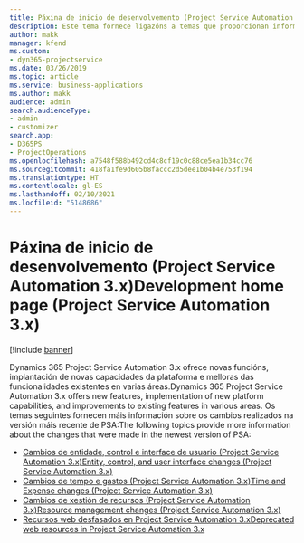 ```yaml
---
title: Páxina de inicio de desenvolvemento (Project Service Automation 3.x)
description: Este tema fornece ligazóns a temas que proporcionan información desenvolvemento para a versión 3.x de Dynamics 365 Project Service Automation (PSA).
author: makk
manager: kfend
ms.custom:
- dyn365-projectservice
ms.date: 03/26/2019
ms.topic: article
ms.service: business-applications
ms.author: makk
audience: admin
search.audienceType:
- admin
- customizer
search.app:
- D365PS
- ProjectOperations
ms.openlocfilehash: a7548f588b492cd4c8cf19c0c88ce5ea1b34cc76
ms.sourcegitcommit: 418fa1fe9d605b8faccc2d5dee1b04b4e753f194
ms.translationtype: HT
ms.contentlocale: gl-ES
ms.lasthandoff: 02/10/2021
ms.locfileid: "5148686"
---
```

# <a name="development-home-page-project-service-automation-3x"></a><span data-ttu-id="6bdd3-103">Páxina de inicio de desenvolvemento (Project Service Automation 3.x)</span><span class="sxs-lookup"><span data-stu-id="6bdd3-103">Development home page (Project Service Automation 3.x)</span></span>

[!include [banner](../../includes/psa-now-project-operations.md)]

<span data-ttu-id="6bdd3-104">Dynamics 365 Project Service Automation 3.x ofrece novas funcións, implantación de novas capacidades da plataforma e melloras das funcionalidades existentes en varias áreas.</span><span class="sxs-lookup"><span data-stu-id="6bdd3-104">Dynamics 365 Project Service Automation 3.x offers new features, implementation of new platform capabilities, and improvements to existing features in various areas.</span></span> <span data-ttu-id="6bdd3-105">Os temas seguintes fornecen máis información sobre os cambios realizados na versión máis recente de PSA:</span><span class="sxs-lookup"><span data-stu-id="6bdd3-105">The following topics provide more information about the changes that were made in the newest version of PSA:</span></span>

- [<span data-ttu-id="6bdd3-106">Cambios de entidade, control e interface de usuario (Project Service Automation 3.x)</span><span class="sxs-lookup"><span data-stu-id="6bdd3-106">Entity, control, and user interface changes (Project Service Automation 3.x)</span></span>](../developer-guides/entity-changes-v3.x.md)
- [<span data-ttu-id="6bdd3-107">Cambios de tempo e gastos (Project Service Automation 3.x)</span><span class="sxs-lookup"><span data-stu-id="6bdd3-107">Time and Expense changes (Project Service Automation 3.x)</span></span>](../developer-guides/time-expense-changes-v3.x.md)
- [<span data-ttu-id="6bdd3-108">Cambios de xestión de recursos (Project Service Automation 3.x)</span><span class="sxs-lookup"><span data-stu-id="6bdd3-108">Resource management changes (Project Service Automation 3.x)</span></span>](../developer-guides/resource-management-changes-v3.x.md)
- [<span data-ttu-id="6bdd3-109">Recursos web desfasados en Project Service Automation 3.x</span><span class="sxs-lookup"><span data-stu-id="6bdd3-109">Deprecated web resources in Project Service Automation 3.x</span></span>](../developer-guides/web-resources-deprecated-v3.x.md)
